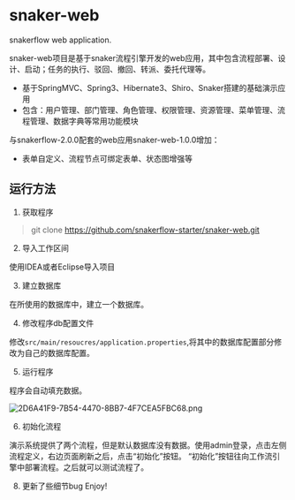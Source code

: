 # snaker-web
snakerflow web application.

snaker-web项目是基于snaker流程引擎开发的web应用，其中包含流程部署、设计、启动；任务的执行、驳回、撤回、转派、委托代理等。

+ 基于SpringMVC、Spring3、Hibernate3、Shiro、Snaker搭建的基础演示应用
+ 包含：用户管理、部门管理、角色管理、权限管理、资源管理、菜单管理、流程管理、数据字典等常用功能模块

与snakerflow-2.0.0配套的web应用snaker-web-1.0.0增加： 
  + 表单自定义、流程节点可绑定表单、状态图增强等 
  
## 运行方法
1. 获取程序
>git clone https://github.com/snakerflow-starter/snaker-web.git

2. 导入工作区间

使用IDEA或者Eclipse导入项目

3. 建立数据库

在所使用的数据库中，建立一个数据库。

4. 修改程序db配置文件

修改`src/main/resoucres/application.properties`,将其中的数据库配置部分修改为自己的数据库配置。

5. 运行程序

程序会自动填充数据。

![2D6A41F9-7B54-4470-8BB7-4F7CEA5FBC68.png](http://ww1.sinaimg.cn/large/6301357dgy1gd9shknlhlj21ni11kwkg.jpg)

6. 初始化流程

演示系统提供了两个流程，但是默认数据库没有数据。使用admin登录，点击左侧流程定义，右边页面刷新之后，点击“初始化”按钮。
“初始化”按钮往向工作流引擎中部署流程。之后就可以测试流程了。

8. 更新了些细节bug
Enjoy!
